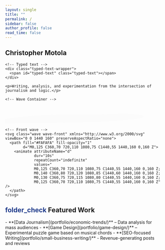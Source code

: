 ```yaml
---
layout: single
title: ""
permalink: /
sidebar: false
author_profile: false
read_time: false
---
```


<!-- ===== HERO SECTION ===== -->
<section class="hero">

  <!-- Hero Intro Text -->
  <div class="hero-intro">
    <h1>Christopher Motola</h1>

    <!-- Typed text -->
    <div class="typed-text-wrapper">
      <span id="typed-text" class="typed-text"></span>
    </div>

    <p>Writing, analysis, and experimentation from the intersection of journalism and logic.</p>
  </div>

    <!-- Wave Container -->
  <div class="wave-container">
    <!-- Back wave -->
    <svg class="wave wave-back" xmlns="http://www.w3.org/2000/svg" viewBox="0 0 1440 160" preserveAspectRatio="none">
      <path fill="#FAFAFA" fill-opacity="0.6"
            d="M0,120 C360,60 720,90 1080,70 C1440,80 1440,160 0,160 Z">
        <animate attributeName="d"
                 dur="18s"
                 repeatCount="indefinite"
                 values="
                 M0,120 C360,60 720,90 1080,70 C1440,80 1440,160 0,160 Z;
                 M0,135 C360,75 720,110 1080,85 C1440,95 1440,160 0,160 Z;
                 M0,125 C360,65 720,95 1080,75 C1440,85 1440,160 0,160 Z;
                 M0,120 C360,60 720,90 1080,70 C1440,80 1440,160 0,160 Z" />
      </path>
    </svg>
    
    <!-- Front wave -->
    <svg class="wave wave-front" xmlns="http://www.w3.org/2000/svg" viewBox="0 0 1440 160" preserveAspectRatio="none">
      <path fill="#FAFAFA" fill-opacity="1"
            d="M0,125 C360,70 720,110 1080,75 C1440,55 1440,160 0,160 Z">
        <animate attributeName="d"
                 dur="10s"
                 repeatCount="indefinite"
                 values="
                 M0,125 C360,70 720,110 1080,75 C1440,55 1440,160 0,160 Z;
                 M0,140 C360,80 720,120 1080,85 C1440,60 1440,160 0,160 Z;
                 M0,130 C360,75 720,115 1080,80 C1440,55 1440,160 0,160 Z;
                 M0,125 C360,70 720,110 1080,75 C1440,55 1440,160 0,160 Z" />
      </path>
    </svg>
  </div>
</section>

<h2 class="section-header"><span class="material-symbols-outlined" style="color: #1e3a8a;">folder_check</span> Featured Work</h2>  
- **[Data Journalism](portfolio/economic-trends/)** – Data analysis for mass audiences  
- **[Game Design](portfolio/game-design/)** – Experimental puzzle game based on musical chords
- **[SEO-focused Writing](portfolio/small-business-writing/)** - Revenue-generating posts and reviews 


